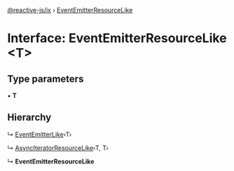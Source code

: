 [@reactive-js/ix](../README.md) › [EventEmitterResourceLike](eventemitterresourcelike.md)

# Interface: EventEmitterResourceLike <**T**>

## Type parameters

▪ **T**

## Hierarchy

  ↳ [EventEmitterLike](eventemitterlike.md)‹T›

  ↳ [AsyncIteratorResourceLike](asynciteratorresourcelike.md)‹T, T›

  ↳ **EventEmitterResourceLike**
